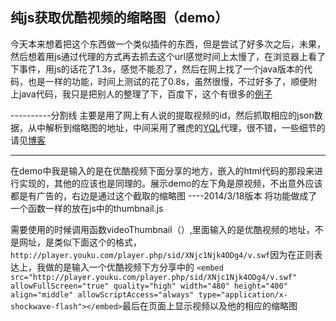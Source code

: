 纯js获取优酷视频的缩略图（demo）
-----

今天本来想着把这个东西做一个类似插件的东西，但是尝试了好多次之后，未果，然后想着用js通过代理的方式再去抓去这个url感觉时间上太慢了，在浏览器上看了下事件，用js的话花了1.3s，感觉不能忍了，然后在网上找了一个java版本的代码，也是一样的功能，时间上测试的花了0.8s，虽然很慢，不过好多了，顺便附上java代码，我只是把别人的整理了下，百度下，这个有很多的[例子](http://www.baidu.com/#wd=java%E6%8F%90%E5%8F%96%E4%BC%98%E9%85%B7%E8%A7%86%E9%A2%91suoluet&rsv_bp=0&tn=baidu&rsv_spt=3&ie=utf-8&rsv_sug3=10&rsv_sug4=746&rsv_sug1=8&inputT=1231&rsv_sug=4)

----------分割线
主要是用了网上有人说的提取视频的id，然后抓取相应的json数据，从中解析到缩略图的地址，中间采用了雅虎的[YQL](http://developer.yahoo.com/yql/)代理，很不错，一些细节的请见[博客](http://blog.csdn.net/tankpt/article/details/20380761)


----------

 在demo中我是输入的是在优酷视频下面分享的地方，嵌入的html代码的那段来进行实现的，其他的应该也是同理的。展示demo的左下角是原视频，不出意外应该都是有广告的，右边是通过这个截取的缩略图
----2014/3/18版本
将功能做成了一个函数一样的放在js中的thumbnail.js

需要使用的时候调用函数videoThumbnail（）,里面输入的是优酷视频的地址，不是网址，是类似下面这个的格式，
`http://player.youku.com/player.php/sid/XNjc1Njk4ODg4/v.swf`因为在正则表达上，我做的是输入一个优酷视频下方分享中的
`<embed src="http://player.youku.com/player.php/sid/XNjc1Njk4ODg4/v.swf" allowFullScreen="true" quality="high" width="480" height="400" align="middle" allowScriptAccess="always" type="application/x-shockwave-flash"></embed>`最后在页面上显示视频以及他的相应的缩略图